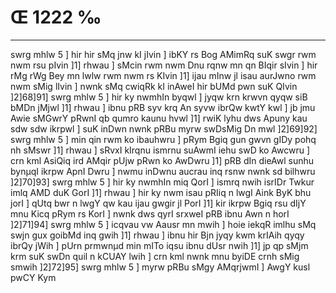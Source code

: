 # Œ 1222 ‰
---
swrg mhlw 5 ] hir hir sMq jnw kI jIvin ] ibKY rs Bog AMimRq suK
swgr rwm nwm rsu pIvin ]1] rhwau ] sMcin rwm nwm Dnu rqnw mn qn
BIqir sIvin ] hir rMg rWg Bey mn lwlw rwm nwm rs KIvin ]1] ijau
mInw jl isau aurJwno rwm nwm sMig lIvin ] nwnk sMq cwiqRk kI inAweI
hir bUMd pwn suK QIvin ]2]68]91] swrg mhlw 5 ] hir ky nwmhIn
byqwl ] jyqw krn krwvn qyqw siB bMDn jMjwl ]1] rhwau ] ibnu pRB syv
krq An syvw ibrQw kwtY kwl ] jb jmu Awie sMGwrY pRwnI qb qumro kaunu
hvwl ]1] rwiK lyhu dws Apuny kau sdw sdw ikrpwl ] suK inDwn nwnk
pRBu myrw swDsMig Dn mwl ]2]69]92] swrg mhlw 5 ] min qin rwm ko
ibauhwru ] pRym Bgiq gun gwvn gIDy pohq nh sMswr ]1] rhwau ] sRvxI
kIrqnu ismrnu suAwmI iehu swD ko Awcwru ] crn kml AsiQiq ird
AMqir pUjw pRwn ko AwDwru ]1] pRB dIn dieAwl sunhu bynµqI ikrpw ApnI
Dwru ] nwmu inDwnu aucrau inq rsnw nwnk sd bilhwru ]2]70]93]
swrg mhlw 5 ] hir ky nwmhIn miq QorI ] ismrq nwih isrIDr Twkur
imlq AMD duK GorI ]1] rhwau ] hir ky nwm isau pRIiq n lwgI Aink ByK
bhu jorI ] qUtq bwr n lwgY qw kau ijau gwgir jl PorI ]1] kir ikrpw
Bgiq rsu dIjY mnu Kicq pRym rs KorI ] nwnk dws qyrI srxweI pRB ibnu
Awn n horI ]2]71]94] swrg mhlw 5 ] icqvau vw Aausr mn mwih ]
hoie iekqR imlhu sMq swjn gux goibMd inq gwih ]1] rhwau ] ibnu hir
Bjn jyqy kwm krIAih qyqy ibrQy jWih ] pUrn prmwnµd min mITo iqsu ibnu
dUsr nwih ]1] jp qp sMjm krm suK swDn quil n kCUAY lwih ] crn
kml nwnk mnu byiDE crnh sMig smwih ]2]72]95] swrg mhlw 5 ]
myrw pRBu sMgy AMqrjwmI ] AwgY kusl pwCY Kym
####
